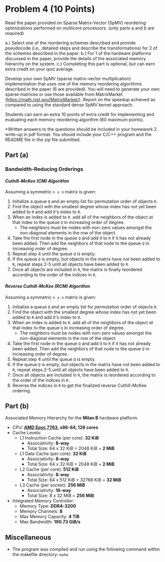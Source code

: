 # Problem 4 (10 Points)

Read the paper provided on Sparse Matrix-Vector (SpMV) reordering optimizations performed on multicore processors. (only parts a and b are required)

a.) Select one of the reordering schemes described and provide pseudocode (i.e., detailed steps and describe the transformations) for 2 of the schemes described in the paper.
b.) For 1 of the hardware platforms discussed in the paper, provide the details of the associated memory hierarchy on the system.
c.) Completing this part is optional, but can earn extra credit on your quiz average. 

Develop your own SpMV (sparse matrix-vector multiplication) implementation that uses one of the memory reordering algorithms described in the paper (6 are provided). You will need to generate your own sparse matrices or use those available from MatrixMarket (https://math.nist.gov/MatrixMarket/). Report on the speedup achieved as compared to using the standard dense SpMV kernel approach. 

Students can earn an extra 10 points of extra credit for implementing and evaluating each memory reordering algorithm (60 maximum points).

*Written answers to the questions should be included in your homework 2 write-up in pdf format. You should include your C/C++ program and the README file in the zip file submitted.

## Part (a)
### Bandwidth-Reducing Orderings
#### *Cuthill-McKee (CM) Algorithm*

Assuming a symmetric `n x n` matrix is given:
1. Initialize a queue `Q` and an empty list for permutation order of objects `R`.
2. Find the object with the smallest degree whose index has not yet been added to `R` and add it's index to `R`.
3. When an index is added to `R`. add all of the neighbors of the object at that index to the queue `Q` in increasing order of degree.
    - The neighbors must be nodes with non-zero values amongst the non-diagonal elements in the row of the object.
4. Take the first node in the queue `Q` and add it to `R` if it has not already been added. Then add the neighbors of that node to the queue `Q` in increasing order of degree.
5. Repeat step 4 until the queue `Q` is empty.
6. If the queue `Q` is empty, but objects in the matrix have not been added to `R`, repeat steps 2-5 until all objects have been added to `R`.
7. Once all objects are included in `R`, the matrix is finally reordered according to the order of the indices in `R`.

#### *Reverse Cuthill-McKee (RCM) Algorithm*

Assuming a symmetric `n x n` matrix is given:
1. Initialize a queue `Q` and an empty list for permutation order of objects `R`.
2. Find the object with the smallest degree whose index has not yet been added to `R` and add it's index to `R`.
3. When an index is added to `R`. add all of the neighbors of the object at that index to the queue `Q` in increasing order of degree.
    - The neighbors must be nodes with non-zero values amongst the non-diagonal elements in the row of the object.
4. Take the first node in the queue `Q` and add it to `R` if it has not already been added. Then add the neighbors of that node to the queue `Q` in increasing order of degree.
5. Repeat step 4 until the queue `Q` is empty.
6. If the queue `Q` is empty, but objects in the matrix have not been added to `R`, repeat steps 2-5 until all objects have been added to `R`.
7. Once all objects are included in `R`, the matrix is reordered according to the order of the indices in `R`.
8. Reverse the indices in `R` to get the finalized reverse Cuthill-McKee ordering.

## Part (b)

Associated Memory Hierarchy for the **Milan B** hardware platform:
- CPU: **[AMD Epyc 7763](https://en.wikichip.org/wiki/amd/epyc/7763), x86-64, 128 cores**
- Cache Levels:
    - L1 Instruction Cache (per core): **32 KiB**
        - Associativity: **8-way**
        - Total Size: 64 x 32 KiB = 2048 KiB = **2 MiB**
    - L1 Data Cache (per core): **32 KiB**
        - Associativity: **8-way**
        - Total Size: 64 x 32 KiB = 2048 KiB = **2 MiB**
    - L2 Cache (per core): **512 KiB**
        - Associativity: **8-way**
        - Total Size: 64 x 512 KiB = 32768 KiB = **32 MiB**
    - L3 Cache (per socket): **256 MiB**
        - Associativity: **16-way**
        - Total Size: 8 x 32 MiB = **256 MiB**
- Integrated Memory Controller:
    - Memory Type: **DDR4-3200**
    - Memory Channels: **8**
    - Max Memory Capacity: **4 TiB**
    - Max Bandwidth: **190.73 GiB/s**

## Miscellaneous
- The program was compiled and run using the following command within the makefile directory:
```make```